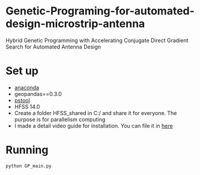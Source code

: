 # Genetic-Programing-for-automated-design-microstrip-antenna
Hybrid Genetic Programming with Accelerating Conjugate Direct Gradient Search for Automated Antenna Design

# Set up
- [anaconda](https://www.anaconda.com/products/individual) 
- geopandas==0.3.0
- [pstool](https://docs.microsoft.com/en-us/sysinternals/downloads/pstools)
- HFSS 14.0
- Create a folder HFSS_shared in C:/ and share it for everyone. The purpose is for parallelism computing
- I made a detail video guide for installation. You can file it in [here](https://youtu.be/mi2dpRd85NU)
# Running
```
python GP_main.py
```
